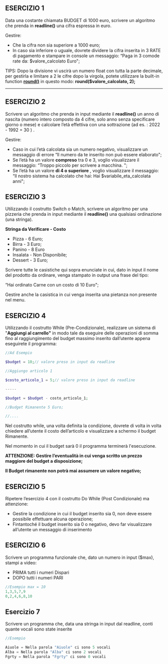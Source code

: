 ## ESERCIZIO 1

Data una costante chiamata BUDGET di 1000 euro, scrivere un algoritmo che prenda in **readline()** una cifra espressa in euro.

Gestire:

- Che la cifra non sia superiore a 1000 euro;
- In caso sia inferiore o uguale, dovrete dividere la cifra inserita in 3 RATE di pagamento e stampare in console un messaggio: “Paga in 3 comode rate da: $valore_calcolato Euro";

TIPS: Dopo la divisione vi uscirà un numero float con tutta la parte decimale, per gestirla e limitare a 2 le cifre dopo la virgola, potete utilizzare la built-in function [**round()**](https://www.php.net/manual/en/function.round.php) in questo modo: **round($valore_calcolato, 2);**

---

## ESERCIZIO 2

Scrivere un algoritmo che prenda in input mediante il **readline()** un anno di nascita (numero intero composto da 4 cifre, solo anno senza specificare giorno o mese) e calcolare l’età effettiva con una sottrazione (ad es. : 2022 - 1992 = 30 ) .

Gestire:

- Caso in cui l’età calcolata sia un numero negativo, visualizzare un messaggio di errore “Il numero da te inserito non può essere elaborato";
- Se l’età ha un valore **compreso** tra 0 e 3, voglio visualizzare il messaggio: “Troppo piccolo per scrivere a macchina. ";
- Se l’età ha un valore **di 4 o superiore** , voglio visualizzare il messaggio: “Il nostro sistema ha calcolato che hai: Hai $variabile_eta_calcolata anni";

## ESERCIZIO 3

Utilizzando il costrutto Switch o Match, scrivere un algoritmo per una pizzeria che prenda in input mediante il **readline()** una qualsiasi ordinazione (una stringa).

**Stringa da Verificare - Costo**

- Pizza - 6 Euro;
- Birra - 3 Euro;
- Panino - 8 Euro
- Insalata - Non Disponibile;
- Dessert - 3 Euro;

Scrivere tutte le casistiche qui sopra enunciate in cui, dato in input il nome del prodotto da ordinare, venga stampato in output una frase del tipo:

“Hai ordinato Carne con un costo di 10 Euro";

Gestire anche la casistica in cui venga inserita una pietanza non presente nel menu.

## **ESERCIZIO 4**

Utilizzando il costrutto While (Pre-Condizionale), realizzare un sistema di "**Aggiungi al carrello"** in modo tale da eseguire delle operazioni di somma fino al raggiungimento del budget massimo inserito dall’utente appena eseguirete il programma:

```php
//Ad Esempio

$budget = 10;// valore preso in input da readline

//Aggiungo articolo 1

$costo_articolo_1 = 5;// valore preso in input da readline

-----

$budget = $budget - costo_articolo_1;

//Budget Rimanente 5 Euro;

//....
```

Nel costrutto while, una volta definita la condizione, dovrete di volta in volta chiedere all’utente il costo dell’articolo e visualizzare a schermo il budget Rimanente.

Nel momento in cui il budget sarà 0 il programma terminerà l'esecuzione.

**ATTENZIONE: Gestire l’eventualità in cui venga scritto un prezzo maggiore del budget a disposizione;**

**Il Budget rimanente non potrà mai assumere un valore negativo;**

## **ESERCIZIO 5**

Ripetere l’esercizio 4 con il costrutto Do While (Post Condizionale) ma attenzione:

- Gestire la condizione in cui il budget inserito sia 0, non deve essere possibile effettuare alcuna operazione;
- Fintantoché il budget inserito sia 0 o negativo, devo far visualizzare all’utente un messaggio di inserimento


## ESERCIZIO 6

Scrivere un programma funzionale che, dato un numero in input ($max), stampi a video:

- PRIMA tutti i numeri Dispari
- DOPO tutti i numeri PARI

```php
//Esempio max = 10
1,3,5,7,9
0,2,4,6,8,10
```

## Esercizio 7

Scrivere un programma che, data una stringa in input dal readline, conti quante vocali sono state inserite

```php
//Esempio

Aiuole = Nella parola "Aiuole" ci sono 5 vocali 
Alba = Nella parola "Alba" ci sono 2 vocali 
Fgrty = Nella parola "Fgrty" ci sono 0 vocali
```

